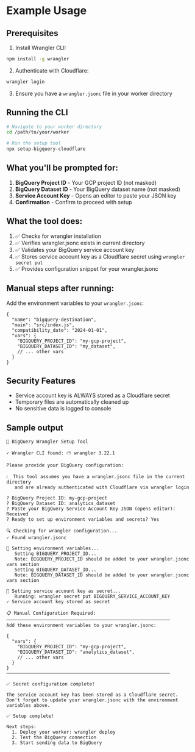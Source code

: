 # Example Usage

## Prerequisites

1. Install Wrangler CLI:
```bash
npm install -g wrangler
```

2. Authenticate with Cloudflare:
```bash
wrangler login
```

3. Ensure you have a `wrangler.jsonc` file in your worker directory

## Running the CLI

```bash
# Navigate to your worker directory
cd /path/to/your/worker

# Run the setup tool
npx setup-bigquery-cloudflare
```

## What you'll be prompted for:

1. **BigQuery Project ID** - Your GCP project ID (not masked)
2. **BigQuery Dataset ID** - Your BigQuery dataset name (not masked)
3. **Service Account Key** - Opens an editor to paste your JSON key
4. **Confirmation** - Confirm to proceed with setup

## What the tool does:

1. ✅ Checks for wrangler installation
2. ✅ Verifies wrangler.jsonc exists in current directory
3. ✅ Validates your BigQuery service account key
4. ✅ Stores service account key as a Cloudflare secret using `wrangler secret put`
5. ✅ Provides configuration snippet for your wrangler.jsonc

## Manual steps after running:

Add the environment variables to your `wrangler.jsonc`:

```jsonc
{
  "name": "bigquery-destination",
  "main": "src/index.js",
  "compatibility_date": "2024-01-01",
  "vars": {
    "BIGQUERY_PROJECT_ID": "my-gcp-project",
    "BIGQUERY_DATASET_ID": "my_dataset",
    // ... other vars
  }
}
```

## Security Features

- Service account key is ALWAYS stored as a Cloudflare secret
- Temporary files are automatically cleaned up
- No sensitive data is logged to console

## Sample output

```
🚀 BigQuery Wrangler Setup Tool

✓ Wrangler CLI found: ⛅️ wrangler 3.22.1

Please provide your BigQuery configuration:

ℹ️  This tool assumes you have a wrangler.jsonc file in the current directory
   and are already authenticated with Cloudflare via wrangler login

? BigQuery Project ID: my-gcp-project
? BigQuery Dataset ID: analytics_dataset
? Paste your BigQuery Service Account Key JSON (opens editor): Received
? Ready to set up environment variables and secrets? Yes

🔍 Checking for wrangler configuration...
✓ Found wrangler.jsonc

📝 Setting environment variables...
   Setting BIGQUERY_PROJECT_ID...
   Note: BIGQUERY_PROJECT_ID should be added to your wrangler.jsonc vars section
   Setting BIGQUERY_DATASET_ID...
   Note: BIGQUERY_DATASET_ID should be added to your wrangler.jsonc vars section

🔐 Setting service account key as secret...
   Running: wrangler secret put BIGQUERY_SERVICE_ACCOUNT_KEY
✓ Service account key stored as secret

📋 Manual Configuration Required:
────────────────────────────────────────────────────────────
Add these environment variables to your wrangler.jsonc:

{
  "vars": {
    "BIGQUERY_PROJECT_ID": "my-gcp-project",
    "BIGQUERY_DATASET_ID": "analytics_dataset",
    // ... other vars
  }
}
────────────────────────────────────────────────────────────

✅ Secret configuration complete!

The service account key has been stored as a Cloudflare secret.
Don't forget to update your wrangler.jsonc with the environment variables above.

✅ Setup complete!

Next steps:
  1. Deploy your worker: wrangler deploy
  2. Test the BigQuery connection
  3. Start sending data to BigQuery
